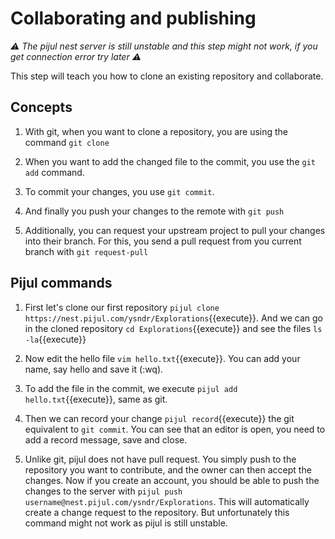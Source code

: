 # Collaborating and publishing

*⚠️ The pijul nest server is still unstable and this step might not work, if you get connection error try later ⚠️*

This step will teach you how to clone an existing repository and collaborate.

## Concepts

1. With git, when you want to clone a repository, you are using the command `git clone` 

2. When you want to add the changed file to the commit, you use the `git add` command.

3. To commit your changes, you use `git commit`.

4. And finally you push your changes to the remote with `git push`

5. Additionally, you can request your upstream project to pull your changes into their branch. For this, you send a pull request from you current branch with `git request-pull`

## Pijul commands

1. First let's clone our first repository `pijul clone https://nest.pijul.com/ysndr/Explorations`{{execute}}. And we can go in the cloned repository `cd Explorations`{{execute}} and see the files `ls -la`{{execute}}

2. Now edit the hello file `vim hello.txt`{{execute}}. You can add your name, say hello and save it (:wq). 

3. To add the file in the commit, we execute `pijul add hello.txt`{{execute}}, same as git.

4. Then we can record your change `pijul record`{{execute}} the git equivalent to `git commit`. You can see that an editor is open, you need to add a record message, save and close.

5. Unlike git, pijul does not have pull request. You simply push to the repository you want to contribute, and the owner can then accept the changes. Now if you create an account, you should be able to push the changes to the server with `pijul push username@nest.pijul.com/ysndr/Explorations`. This will automatically create a change request to the repository. But unfortunately this command might not work as pijul is still unstable.